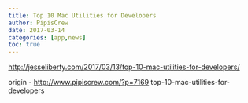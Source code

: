 ```yaml
---
title: Top 10 Mac Utilities for Developers
author: PipisCrew
date: 2017-03-14
categories: [app,news]
toc: true
---
```


http://jesseliberty.com/2017/03/13/top-10-mac-utilities-for-developers/

origin - http://www.pipiscrew.com/?p=7169 top-10-mac-utilities-for-developers